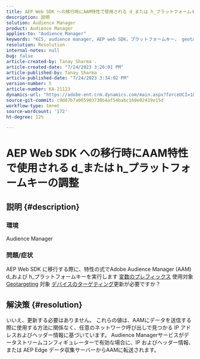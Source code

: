 ```yaml
---
title: AEP Web SDK への移行時にAAM特性で使用される d_または h_プラットフォームキーの調整
description: 説明
solution: Audience Manager
product: Audience Manager
applies-to: "Audience Manager"
keywords: "KCS, audience manager, AEP web SDK，プラットフォームキー， geotargeting，変数プレフィックス，デバイスターゲティング"
resolution: Resolution
internal-notes: null
bug: false
article-created-by: Tanay Sharma .
article-created-date: "7/24/2023 3:26:01 PM"
article-published-by: Tanay Sharma .
article-published-date: "7/24/2023 3:34:02 PM"
version-number: 5
article-number: KA-21123
dynamics-url: "https://adobe-ent.crm.dynamics.com/main.aspx?forceUCI=1&pagetype=entityrecord&etn=knowledgearticle&id=1cbd5461-362a-ee11-bdf4-6045bd006239"
source-git-commit: c9d87b7a065903730b4af54babc160e02419e15d
workflow-type: tm+mt
source-wordcount: '172'
ht-degree: 12%

---
```


# AEP Web SDK への移行時にAAM特性で使用される d_または h_プラットフォームキーの調整

## 説明 {#description}


### 環境

Audience Manager

### 問題/症状

AEP Web SDK に移行する際に、特性の式でAdobe Audience Manager (AAM) d_および h_プラットフォームキーを実行します [変数のプレフィックス](https://experienceleague.adobe.com/docs/audience-manager/user-guide/features/traits/trait-variable-prefixes.html?lang=ja) 使用対象 [Geotargeting](https://experienceleague.adobe.com/docs/audience-manager/user-guide/features/traits/trait-geotarget-keys.html) 対象 [デバイスのターゲティング](https://experienceleague.adobe.com/docs/audience-manager/user-guide/features/traits/trait-device-targeting.html)更新が必要ですか？


## 解決策 {#resolution}


いいえ、更新する必要はありません。 これらの値は、AAMにデータを送信する際に使用する方法に関係なく、任意のネットワーク呼び出しで見つかる IP アドレスおよびヘッダー情報に基づいています。 Audience Managerサービスがデータストリームコンフィギュレーターで有効な場合に、IP およびヘッダー情報、または AEP Edge データ収集サーバーからAAMに転送されます。
